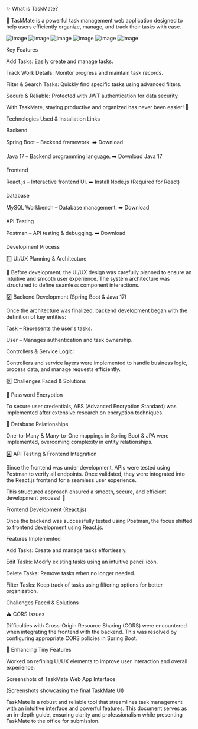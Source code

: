 ✨ What is TaskMate?

🚀 TaskMate is a powerful task management web application designed to help users efficiently organize, manage, and track their tasks with ease.


![image](https://github.com/user-attachments/assets/8ef6115e-f7f0-4362-8452-b5ce5154bf81)
![image](https://github.com/user-attachments/assets/fba68a99-1c54-41d2-9d4a-d19750ee94b2)
![image](https://github.com/user-attachments/assets/e327b559-fe5c-47dd-bf50-038805973e53)
![image](https://github.com/user-attachments/assets/e2213723-2dd0-4370-a8ec-7d08655847b9)
![image](https://github.com/user-attachments/assets/ee445f51-0aaf-4b71-b161-aa86b77beec5)
![image](https://github.com/user-attachments/assets/8ae2dfd0-d38c-4d2e-81c2-f41d80bf177f)

Key Features

Add Tasks: Easily create and manage tasks.

Track Work Details: Monitor progress and maintain task records.

Filter & Search Tasks: Quickly find specific tasks using advanced filters.

Secure & Reliable: Protected with JWT authentication for data security.

With TaskMate, staying productive and organized has never been easier! 🎯

Technologies Used & Installation Links

Backend

Spring Boot – Backend framework. ➡️ Download

Java 17 – Backend programming language. ➡️ Download Java 17

Frontend

React.js – Interactive frontend UI. ➡️ Install Node.js (Required for React)

Database

MySQL Workbench – Database management. ➡️ Download

API Testing

Postman – API testing & debugging. ➡️ Download

Development Process

1️⃣ UI/UX Planning & Architecture

🎨 Before development, the UI/UX design was carefully planned to ensure an intuitive and smooth user experience. The system architecture was structured to define seamless component interactions.

2️⃣ Backend Development (Spring Boot & Java 17)

Once the architecture was finalized, backend development began with the definition of key entities:

Task – Represents the user's tasks.

User – Manages authentication and task ownership.

Controllers & Service Logic:

Controllers and service layers were implemented to handle business logic, process data, and manage requests efficiently.

3️⃣ Challenges Faced & Solutions

🔐 Password Encryption

To secure user credentials, AES (Advanced Encryption Standard) was implemented after extensive research on encryption techniques.

🔄 Database Relationships

One-to-Many & Many-to-One mappings in Spring Boot & JPA were implemented, overcoming complexity in entity relationships.

4️⃣ API Testing & Frontend Integration

Since the frontend was under development, APIs were tested using Postman to verify all endpoints. Once validated, they were integrated into the React.js frontend for a seamless user experience.

This structured approach ensured a smooth, secure, and efficient development process! 🚀

Frontend Development (React.js)

Once the backend was successfully tested using Postman, the focus shifted to frontend development using React.js.

Features Implemented

Add Tasks: Create and manage tasks effortlessly.

Edit Tasks: Modify existing tasks using an intuitive pencil icon.

Delete Tasks: Remove tasks when no longer needed.

Filter Tasks: Keep track of tasks using filtering options for better organization.

Challenges Faced & Solutions

⚠️ CORS Issues

Difficulties with Cross-Origin Resource Sharing (CORS) were encountered when integrating the frontend with the backend. This was resolved by configuring appropriate CORS policies in Spring Boot.

🎨 Enhancing Tiny Features

Worked on refining UI/UX elements to improve user interaction and overall experience.

Screenshots of TaskMate Web App Interface

(Screenshots showcasing the final TaskMate UI)

TaskMate is a robust and reliable tool that streamlines task management with an intuitive interface and powerful features. This document serves as an in-depth guide, ensuring clarity and professionalism while presenting TaskMate to the office for submission.
